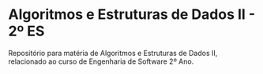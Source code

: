 # Algoritmos e Estruturas de Dados II - 2º ES
Repositório para matéria de Algoritmos e Estruturas de Dados II, relacionado ao curso de Engenharia de Software 2º Ano.
